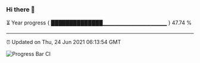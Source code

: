 ### Hi there 👋

⏳ Year progress { ██████████████▁▁▁▁▁▁▁▁▁▁▁▁▁▁▁▁ } 47.74 %

---

⏰ Updated on Thu, 24 Jun 2021 06:13:54 GMT

![Progress Bar CI](https://github.com/liununu/liununu/workflows/Progress%20Bar%20CI/badge.svg)
